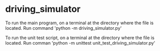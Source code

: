 # driving_simulator


To run the main program, on a terminal at the directory where the file is located.
Run command 'python -m driving_simulator.py'


To run the unit test script, on a terminal at the directory where the file is located.
Run comman 'python -m unittest unit_test_driving_simulator.py'
